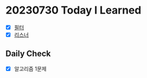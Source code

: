 # 20230730 Today I Learned
- [X] [필터](../web/Filter.md)
- [X] [리스너](../web/ServletContextListener.md)

## Daily Check
- [X] 알고리즘 1문제
